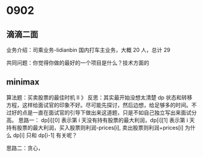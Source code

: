 # 0902
## 滴滴二面
业务介绍：司乘业务-lidianbin 国内打车主业务，大概 20 人，总计 29


共同问题：你觉得你做的最好的一个项目是什么？技术方面的


## minimax
算法题：买卖股票的最佳时机 II
》 反思：其实最开始没想太清楚 dp 状态和转移方程，这样给面试官的印象不好。尽可能先探讨，然后边想，给足够多的时间。不过好的点是一直在面试官的引导下做出来这道题，只是不如自己独立写出来面试分高。
思路一： dp[i][0] 表示第 i 天没有持有股票的最大利润，dp[i][1] 表示第 i 天持有股票的最大利润，买入股票则利润-prices[i], 卖出股票则利润+prices[i]
为什么 dp[i] 只和 dp[i-1] 有关呢？

思路二：贪心，